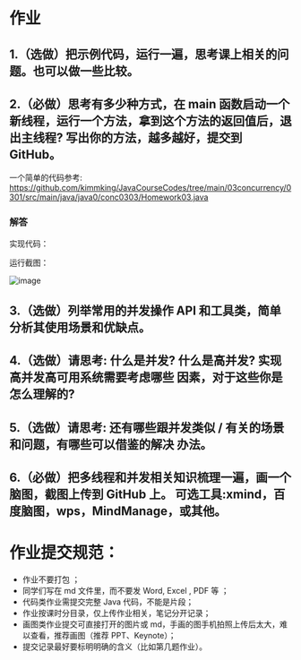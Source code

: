 # 作业
## 1.（选做）把示例代码，运行一遍，思考课上相关的问题。也可以做一些比较。

## 2.（必做）思考有多少种方式，在 main 函数启动一个新线程，运行一个方法，拿到这个方法的返回值后，退出主线程? 写出你的方法，越多越好，提交到 GitHub。

一个简单的代码参考:  https://github.com/kimmking/JavaCourseCodes/tree/main/03concurrency/0301/src/main/java/java0/conc0303/Homework03.java

### 解答

实现代码：

运行截图：

![image](https://user-images.githubusercontent.com/56108927/170850516-3ebd1dfa-c75c-402d-b13e-6988acc8b621.png)


## 3.（选做）列举常用的并发操作 API 和工具类，简单分析其使用场景和优缺点。

## 4.（选做）请思考: 什么是并发? 什么是高并发? 实现高并发高可用系统需要考虑哪些 因素，对于这些你是怎么理解的?

## 5.（选做）请思考: 还有哪些跟并发类似 / 有关的场景和问题，有哪些可以借鉴的解决 办法。

## 6.（必做）把多线程和并发相关知识梳理一遍，画一个脑图，截图上传到 GitHub 上。 可选工具:xmind，百度脑图，wps，MindManage，或其他。

# 作业提交规范：

- 作业不要打包 ；
- 同学们写在 md 文件里，而不要发 Word, Excel , PDF 等 ；
- 代码类作业需提交完整 Java 代码，不能是片段；
- 作业按课时分目录，仅上传作业相关，笔记分开记录；
- 画图类作业提交可直接打开的图片或 md，手画的图手机拍照上传后太大，难以查看，推荐画图（推荐 PPT、Keynote）；
- 提交记录最好要标明明确的含义（比如第几题作业）。
